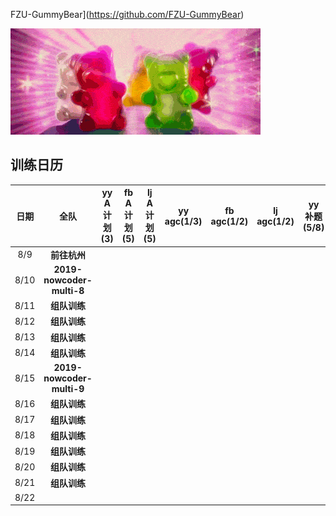 FZU-GummyBear](https://github.com/FZU-GummyBear)

![](https://github.com/FZU-GummyBear/Dream/raw/master/%E8%8D%89%E7%A8%BF/pic/1.gif)

## 训练日历

|  日期  |            全队             | yy A计划(3) | fb A计划(5) | lj A计划(5) | yy agc(1/3) | fb agc(1/2) | lj agc(1/2) | yy 补题(5/8) | fb 补题(2/8) | lj 补题(1/8) |
| :--: | :-----------------------: | :-------: | :-------: | :-------: | ----------- | ----------- | ----------- | ---------- | ---------- | ---------- |
| 8/9  |         **前往杭州**          |           |           |           |             |             |             |            |            |            |
| 8/10 | **2019-nowcoder-multi-8** |           |           |           |             |             |             |            |            |            |
| 8/11 |         **组队训练**          |           |           |           |             |             |             |            |            |            |
| 8/12 |         **组队训练**          |           |           |           |             |             |             |            |            |            |
| 8/13 |         **组队训练**          |           |           |           |             |             |             |            |            |            |
| 8/14 |         **组队训练**          |           |           |           |             |             |             |            |            |            |
| 8/15 | **2019-nowcoder-multi-9** |           |           |           |             |             |             |            |            |            |
| 8/16 |         **组队训练**          |           |           |           |             |             |             |            |            |            |
| 8/17 |         **组队训练**          |           |           |           |             |             |             |            |            |            |
| 8/18 |         **组队训练**          |           |           |           |             |             |             |            |            |            |
| 8/19 |         **组队训练**          |           |           |           |             |             |             |            |            |            |
| 8/20 |         **组队训练**          |           |           |           |             |             |             |            |            |            |
| 8/21 |         **组队训练**          |           |           |           |             |             |             |            |            |            |
| 8/22 |                           |           |           |           |             |             |             |            |            |            |

